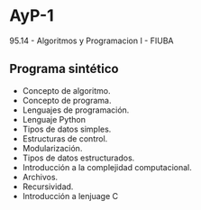 # AyP-1
95.14 - Algoritmos y Programacion I - FIUBA

## Programa sintético

* Concepto de algoritmo. 
* Concepto de programa. 
* Lenguajes de programación. 
* Lenguaje Python
* Tipos de datos simples.
* Estructuras de control.
* Modularización. 
* Tipos de datos estructurados.
* Introducción a la complejidad computacional.
* Archivos.
* Recursividad.
* Introducción a lenjuage C